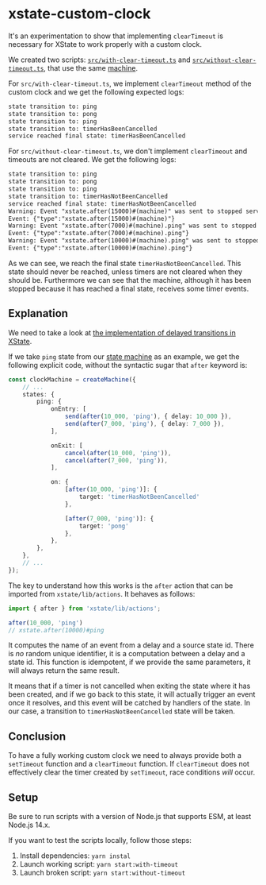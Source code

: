 # xstate-custom-clock

It's an experimentation to show that implementing `clearTimeout` is necessary for XState to work properly with a custom clock.

We created two scripts: [`src/with-clear-timeout.ts`](https://github.com/Devessier/xstate-custom-clock/blob/main/src/with-clear-timeout.ts) and [`src/without-clear-timeout.ts`](https://github.com/Devessier/xstate-custom-clock/blob/main/src/without-clear-timeout.ts), that use the same [machine](https://github.com/Devessier/xstate-custom-clock/blob/main/src/machine.ts).

For `src/with-clear-timeout.ts`, we implement `clearTimeout` method of the custom clock and we get the following expected logs:

```txt
state transition to: ping
state transition to: pong
state transition to: ping
state transition to: timerHasBeenCancelled
service reached final state: timerHasBeenCancelled
```

For `src/without-clear-timeout.ts`, we don't implement `clearTimeout` and timeouts are not cleared. We get the following logs:

```txt
state transition to: ping
state transition to: pong
state transition to: ping
state transition to: timerHasNotBeenCancelled
service reached final state: timerHasNotBeenCancelled
Warning: Event "xstate.after(15000)#(machine)" was sent to stopped service "(machine)". This service has already reached its final state, and will not transition.
Event: {"type":"xstate.after(15000)#(machine)"}
Warning: Event "xstate.after(7000)#(machine).ping" was sent to stopped service "(machine)". This service has already reached its final state, and will not transition.
Event: {"type":"xstate.after(7000)#(machine).ping"}
Warning: Event "xstate.after(10000)#(machine).ping" was sent to stopped service "(machine)". This service has already reached its final state, and will not transition.
Event: {"type":"xstate.after(10000)#(machine).ping"}
```

As we can see, we reach the final state `timerHasNotBeenCancelled`. This state should never be reached, unless timers are not cleared when they should be. Furthermore we can see that the machine, although it has been stopped because it has reached a final state, receives some timer events.

## Explanation

We need to take a look at [the implementation of delayed transitions in XState](https://xstate.js.org/docs/guides/delays.html#behind-the-scenes).

If we take `ping` state from our [state machine](https://github.com/Devessier/xstate-custom-clock/blob/main/src/machine.ts#L15) as an example, we get the following explicit code, without the syntactic sugar that `after` keyword is:

```ts
const clockMachine = createMachine({
    // ...
    states: {
        ping: {
            onEntry: [
                send(after(10_000, 'ping'), { delay: 10_000 }),
                send(after(7_000, 'ping'), { delay: 7_000 }),
            ],

            onExit: [
                cancel(after(10_000, 'ping')),
                cancel(after(7_000, 'ping')),
            ],

            on: {
                [after(10_000, 'ping')]: {
                    target: 'timerHasNotBeenCancelled'
                },

                [after(7_000, 'ping')]: {
                    target: 'pong'
                },
            },
        },
    },
    // ...
});
```

The key to understand how this works is the `after` action that can be imported from `xstate/lib/actions`. It behaves as follows:

```ts
import { after } from 'xstate/lib/actions';

after(10_000, 'ping')
// xstate.after(10000)#ping
```

It computes the name of an event from a delay and a source state id. There is *no* random unique identifier, it is a computation between a delay and a state id. This function is idempotent, if we provide the same parameters, it will always return the same result.

It means that if a timer is not cancelled when exiting the state where it has been created, and if we go back to this state, it will actually trigger an event once it resolves, and this event will be catched by handlers of the state. In our case, a transition to `timerHasNotBeenCancelled` state will be taken.

## Conclusion

To have a fully working custom clock we need to always provide both a `setTimeout` function and a `clearTimeout` function. If `clearTimeout` does not effectively clear the timer created by `setTimeout`, race conditions *will* occur.

## Setup

Be sure to run scripts with a version of Node.js that supports ESM, at least Node.js 14.x.

If you want to test the scripts locally, follow those steps:

1. Install dependencies: `yarn instal`
2. Launch working script: `yarn start:with-timeout`
3. Launch broken script: `yarn start:without-timeout`
